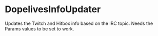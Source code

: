 # DopelivesInfoUpdater
Updates the Twitch and Hitbox info based on the IRC topic. Needs the Params values to be set to work.
